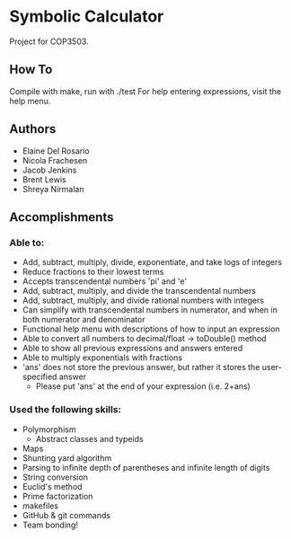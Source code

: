 # Symbolic Calculator
Project for COP3503.

## How To
Compile with make, run with ./test
For help entering expressions, visit the help menu.

## Authors
- Elaine Del Rosario
- Nicola Frachesen
- Jacob Jenkins
- Brent Lewis
- Shreya Nirmalan

## Accomplishments
### Able to:
- Add, subtract, multiply, divide, exponentiate, and take logs of integers
- Reduce fractions to their lowest terms
- Accepts transcendental numbers 'pi' and 'e'
- Add, subtract, multiply, and divide the transcendental numbers
- Add, subtract, multiply, and divide rational numbers with integers
- Can simplify with transcendental numbers in numerator, and when in both numerator and denominator
- Functional help menu with descriptions of how to input an expression
- Able to convert all numbers to decimal/float -> toDouble() method
- Able to show all previous expressions and answers entered
- Able to multiply exponentials with fractions
- 'ans' does not store the previous answer, but rather it stores the user-specified answer
	- Please put 'ans' at the end of your expression (i.e. 2+ans)

### Used the following skills:
- Polymorphism
	- Abstract classes and typeids
- Maps
- Shunting yard algorithm
- Parsing to infinite depth of parentheses and infinite length of digits
- String conversion
- Euclid's method
- Prime factorization
- makefiles
- GitHub & git commands
- Team bonding!
